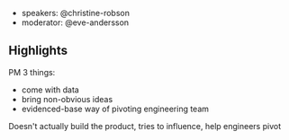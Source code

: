 
- speakers: @christine-robson 
- moderator: @eve-andersson

## Highlights

PM 3 things:
- come with data
- bring non-obvious ideas
- evidenced-base way of pivoting engineering team

Doesn't actually build the product, tries to influence, help engineers pivot



